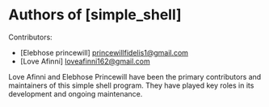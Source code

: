 Authors of [simple_shell]
============================

Contributors:
- [Elebhose princewill] <princewillfidelis1@gmail.com>
- [Love Afinni] <loveafinni162@gmail.com>

Love Afinni and Elebhose Princewill have been the primary contributors and maintainers of this simple shell program. They have played key roles in its development and ongoing maintenance.
